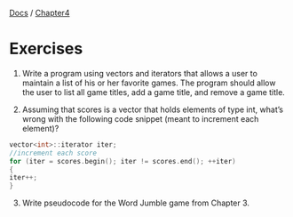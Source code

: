 [Docs](../../docs/) / [Chapter4](../)
# Exercises

1. Write a program using vectors and iterators that allows a user to maintain a list of his or her favorite games. The program should allow the user to list all game titles, add a game title, and remove a game title.

2. Assuming that scores is a vector that holds elements of type int, what’s wrong with the following code snippet (meant to increment each element)?
```cpp
vector<int>::iterator iter;
//increment each score
for (iter = scores.begin(); iter != scores.end(); ++iter)
{
iter++;
}
```

3. Write pseudocode for the Word Jumble game from Chapter 3.